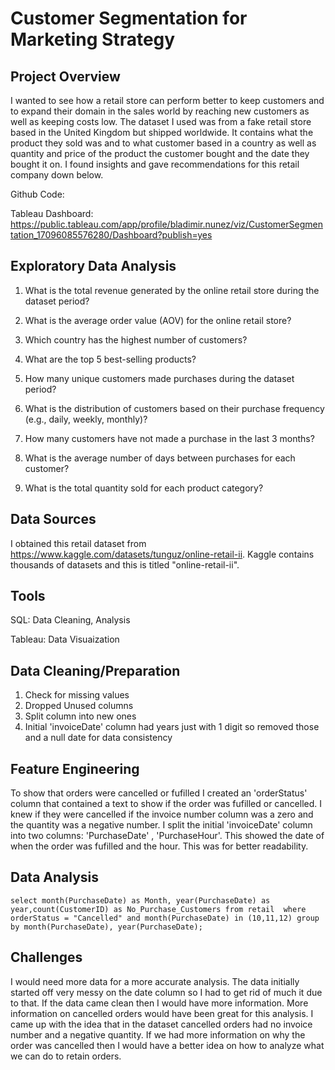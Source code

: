 # Customer Segmentation for Marketing Strategy


## Project Overview
I wanted to see how a retail store can perform better to keep customers and to expand their domain in the sales world by reaching new customers as well as keeping costs low. The dataset I used was from a fake retail store based in the United Kingdom but shipped worldwide. It contains what the product they sold was and to what customer based in a country as well as quantity and price of the product the customer bought and the date they bought it on. I found insights and gave recommendations for this retail company down below.

Github Code:


Tableau Dashboard: https://public.tableau.com/app/profile/bladimir.nunez/viz/CustomerSegmentation_17096085576280/Dashboard?publish=yes


## Exploratory Data Analysis
1.  What is the total revenue generated by the online retail store during the dataset period?

2. What is the average order value (AOV) for the online retail store?

3. Which country has the highest number of customers?

4. What are the top 5 best-selling products?

5. How many unique customers made purchases during the dataset period?

6. What is the distribution of customers based on their purchase frequency (e.g., daily, weekly, monthly)? 

7. How many customers have not made a purchase in the last 3 months?

8. What is the average number of days between purchases for each customer?

9. What is the total quantity sold for each product category? 

## Data Sources
I obtained this retail dataset from https://www.kaggle.com/datasets/tunguz/online-retail-ii. Kaggle contains
thousands of datasets and this is titled "online-retail-ii". 

## Tools
SQL: Data Cleaning, Analysis

Tableau: Data Visuaization

## Data Cleaning/Preparation
1. Check for missing values
2. Dropped Unused columns
3. Split column into new ones
4. Initial 'invoiceDate' column had years just with 1 digit so removed those and a null date for data consistency

## Feature Engineering
To show that orders were cancelled or fufilled I created an 'orderStatus' column that contained a text to show if the order was fufilled or cancelled. I knew if they were cancelled if the invoice number column was a zero and the quantity was a negative number. I split the initial 'invoiceDate' column into two columns: 'PurchaseDate' , 'PurchaseHour'. This showed the date of when the order was fufilled and the hour. This was for better readability. 


## Data Analysis
   `select month(PurchaseDate) as Month, year(PurchaseDate) as year,count(CustomerID) as No_Purchase_Customers from retail 
   where orderStatus = "Cancelled" and month(PurchaseDate) in (10,11,12)
   group by month(PurchaseDate), year(PurchaseDate);`


## Challenges
I would need more data for a more accurate analysis. The data initially started off very messy on the date column so I had to get rid of much it due to that. If the data came clean then I would have more information. More information on cancelled orders would have been great for this analysis. I came up with the idea that in the dataset cancelled orders had no invoice number and a negative quantity. If we had more information on why the order was cancelled then I would have a better idea on how to analyze what we can do to retain orders. 

